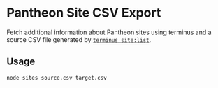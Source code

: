 # Pantheon Site CSV Export

Fetch additional information about Pantheon sites using terminus and a source CSV file generated by [`terminus site:list`](https://docs.pantheon.io/terminus/commands/site-list).

## Usage

`node sites source.csv target.csv`